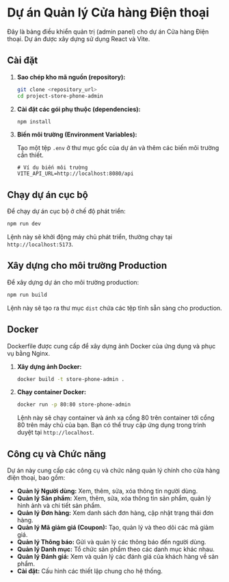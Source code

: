 # Dự án Quản lý Cửa hàng Điện thoại

Đây là bảng điều khiển quản trị (admin panel) cho dự án Cửa hàng Điện thoại. Dự án được xây dựng sử dụng React và Vite.

## Cài đặt

1.  **Sao chép kho mã nguồn (repository):**

    ```bash
    git clone <repository_url>
    cd project-store-phone-admin
    ```

2.  **Cài đặt các gói phụ thuộc (dependencies):**

    ```bash
    npm install
    ```

3.  **Biến môi trường (Environment Variables):**

    Tạo một tệp `.env` ở thư mục gốc của dự án và thêm các biến môi trường cần thiết.

    ```env
    # Ví dụ biến môi trường
    VITE_API_URL=http://localhost:8080/api
    ```

## Chạy dự án cục bộ

Để chạy dự án cục bộ ở chế độ phát triển:

```bash
npm run dev
```

Lệnh này sẽ khởi động máy chủ phát triển, thường chạy tại `http://localhost:5173`.

## Xây dựng cho môi trường Production

Để xây dựng dự án cho môi trường production:

```bash
npm run build
```

Lệnh này sẽ tạo ra thư mục `dist` chứa các tệp tĩnh sẵn sàng cho production.

## Docker

Dockerfile được cung cấp để xây dựng ảnh Docker của ứng dụng và phục vụ bằng Nginx.

1.  **Xây dựng ảnh Docker:**

    ```bash
    docker build -t store-phone-admin .
    ```

2.  **Chạy container Docker:**

    ```bash
    docker run -p 80:80 store-phone-admin
    ```

    Lệnh này sẽ chạy container và ánh xạ cổng 80 trên container tới cổng 80 trên máy chủ của bạn. Bạn có thể truy cập ứng dụng trong trình duyệt tại `http://localhost`.

## Công cụ và Chức năng

Dự án này cung cấp các công cụ và chức năng quản lý chính cho cửa hàng điện thoại, bao gồm:

*   **Quản lý Người dùng:** Xem, thêm, sửa, xóa thông tin người dùng.
*   **Quản lý Sản phẩm:** Xem, thêm, sửa, xóa thông tin sản phẩm, quản lý hình ảnh và chi tiết sản phẩm.
*   **Quản lý Đơn hàng:** Xem danh sách đơn hàng, cập nhật trạng thái đơn hàng.
*   **Quản lý Mã giảm giá (Coupon):** Tạo, quản lý và theo dõi các mã giảm giá.
*   **Quản lý Thông báo:** Gửi và quản lý các thông báo đến người dùng.
*   **Quản lý Danh mục:** Tổ chức sản phẩm theo các danh mục khác nhau.
*   **Quản lý Đánh giá:** Xem và quản lý các đánh giá của khách hàng về sản phẩm.
*   **Cài đặt:** Cấu hình các thiết lập chung cho hệ thống.
